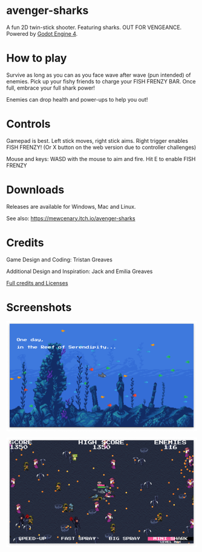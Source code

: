 # avenger-sharks

A fun 2D twin-stick shooter. Featuring sharks. OUT FOR VENGEANCE. Powered by [Godot Engine 4](https://godotengine.org/).

# How to play

Survive as long as you can as you face wave after wave (pun intended) of enemies.  Pick up your fishy friends to charge your FISH FRENZY BAR.  Once full, embrace your full shark power!

Enemies can drop health and power-ups to help you out!

# Controls

Gamepad is best.  Left stick moves, right stick aims.  Right trigger enables FISH FRENZY! (Or X button on the web version due to controller challenges)

Mouse and keys: WASD with the mouse to aim and fire.  Hit E to enable FISH FRENZY

# Downloads

Releases are available for Windows, Mac and Linux.

See also: https://mewcenary.itch.io/avenger-sharks

# Credits

Game Design and Coding: Tristan Greaves

Additional Design and Inspiration: Jack and Emilia Greaves

[Full credits and Licenses](CREDITS.txt)

# Screenshots

![Avenger Sharks screenshot 1](/Images/screenshot-intro.png)

![Avenger Sharks screenshot 2](/Images/screenshot-gameplay.png)

